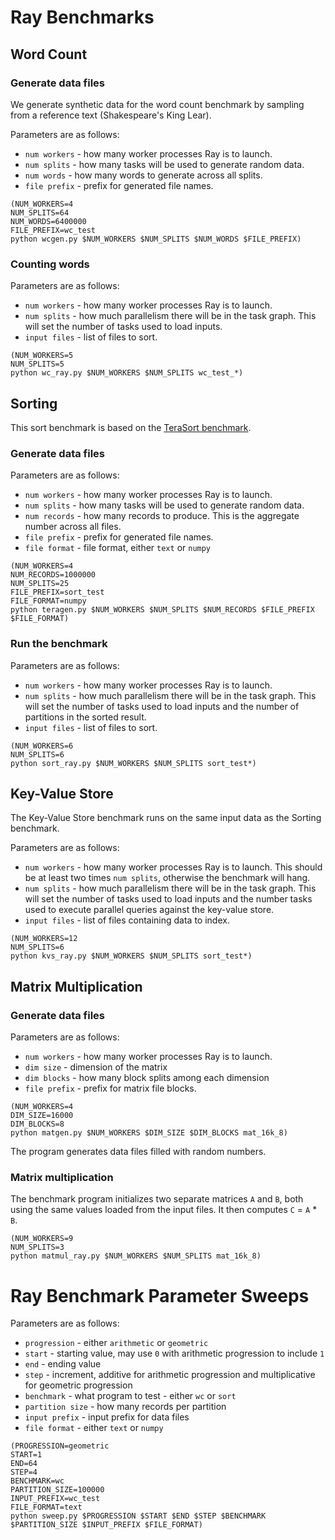 # Ray Benchmarks

## Word Count

### Generate data files

We generate synthetic data for the word count benchmark by sampling from a reference text (Shakespeare's King Lear).

Parameters are as follows:

- `num workers` - how many worker processes Ray is to launch.
- `num splits` - how many tasks will be used to generate random data.
- `num words` - how many words to generate across all splits.
- `file prefix` - prefix for generated file names.


```
(NUM_WORKERS=4
NUM_SPLITS=64
NUM_WORDS=6400000
FILE_PREFIX=wc_test
python wcgen.py $NUM_WORKERS $NUM_SPLITS $NUM_WORDS $FILE_PREFIX)
```

### Counting words

Parameters are as follows:
- `num workers` - how many worker processes Ray is to launch.
- `num splits` - how much parallelism there will be in the task graph. This will set the number of tasks used to load inputs.
- `input files` - list of files to sort.

```
(NUM_WORKERS=5
NUM_SPLITS=5
python wc_ray.py $NUM_WORKERS $NUM_SPLITS wc_test_*)
```

## Sorting

This sort benchmark is based on the [TeraSort benchmark](http://hadoop.apache.org/docs/r2.7.3/api/org/apache/hadoop/examples/terasort/package-summary.html).

### Generate data files

Parameters are as follows:

- `num workers` - how many worker processes Ray is to launch.
- `num splits` - how many tasks will be used to generate random data.
- `num records` - how many records to produce. This is the aggregate number across all files.
- `file prefix` - prefix for generated file names.
- `file format` - file format, either `text` or `numpy`

```
(NUM_WORKERS=4
NUM_RECORDS=1000000
NUM_SPLITS=25
FILE_PREFIX=sort_test
FILE_FORMAT=numpy
python teragen.py $NUM_WORKERS $NUM_SPLITS $NUM_RECORDS $FILE_PREFIX $FILE_FORMAT)
```

### Run the benchmark

Parameters are as follows:

- `num workers` - how many worker processes Ray is to launch.
- `num splits` - how much parallelism there will be in the task graph. This will set the number of tasks used to load inputs and the number of partitions in the sorted result.
- `input files` - list of files to sort.

```
(NUM_WORKERS=6
NUM_SPLITS=6
python sort_ray.py $NUM_WORKERS $NUM_SPLITS sort_test*)
```

## Key-Value Store

The Key-Value Store benchmark runs on the same input data as the Sorting benchmark.

Parameters are as follows:

- `num workers` - how many worker processes Ray is to launch. This should be at least two times `num splits`, otherwise the benchmark will hang.
- `num splits` - how much parallelism there will be in the task graph. This will set the number of tasks used to load inputs and the number tasks used to execute parallel queries against the key-value store.
- `input files` - list of files containing data to index.

```
(NUM_WORKERS=12
NUM_SPLITS=6
python kvs_ray.py $NUM_WORKERS $NUM_SPLITS sort_test*)
```

## Matrix Multiplication

### Generate data files

Parameters are as follows:
- `num workers` - how many worker processes Ray is to launch.
- `dim size` - dimension of the matrix
- `dim blocks` - how many block splits among each dimension
- `file prefix` - prefix for matrix file blocks.

```
(NUM_WORKERS=4
DIM_SIZE=16000
DIM_BLOCKS=8
python matgen.py $NUM_WORKERS $DIM_SIZE $DIM_BLOCKS mat_16k_8)
```

The program generates data files filled with random numbers.

### Matrix multiplication

The benchmark program initializes two separate matrices `A` and `B`, both using the same values loaded from the input files. It then computes `C` = `A` * `B`.

```
(NUM_WORKERS=9
NUM_SPLITS=3
python matmul_ray.py $NUM_WORKERS $NUM_SPLITS mat_16k_8)
```

# Ray Benchmark Parameter Sweeps

Parameters are as follows:

- `progression` - either `arithmetic` or `geometric`
- `start` - starting value, may use `0` with arithmetic progression to include `1`
- `end` - ending value
- `step` - increment, additive for arithmetic progression and multiplicative for geometric progression
- `benchmark` - what program to test - either `wc` or `sort`
- `partition size` - how many records per partition
- `input prefix` - input prefix for data files
- `file format` - either `text` or `numpy`

```
(PROGRESSION=geometric
START=1
END=64
STEP=4
BENCHMARK=wc
PARTITION_SIZE=100000
INPUT_PREFIX=wc_test
FILE_FORMAT=text
python sweep.py $PROGRESSION $START $END $STEP $BENCHMARK $PARTITION_SIZE $INPUT_PREFIX $FILE_FORMAT)
```